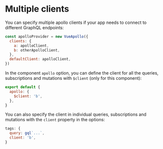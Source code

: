 # Multiple clients

You can specify multiple apollo clients if your app needs to connect to different GraphQL endpoints:

```js
const apolloProvider = new VueApollo({
  clients: {
    a: apolloClient,
    b: otherApolloClient,
  },
  defaultClient: apolloClient,
})
```

In the component `apollo` option, you can define the client for all the queries, subscriptions and mutations with `$client` (only for this component):

```js
export default {
  apollo: {
    $client: 'b',
  },
}
```

You can also specify the client in individual queries, subscriptions and mutations with the `client` property in the options:

```js
tags: {
  query: gql`...`,
  client: 'b',
}
```
